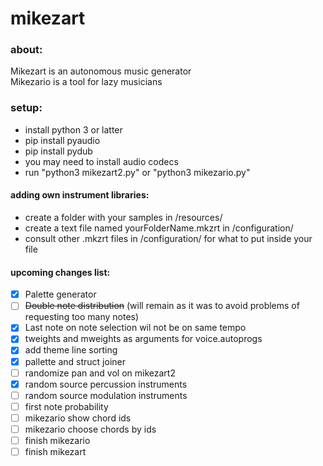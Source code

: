# mikezart

### about:
Mikezart is an autonomous music generator  
Mikezario is a tool for lazy musicians  

### setup:
- install python 3 or latter
- pip install pyaudio
- pip install pydub
- you may need to install audio codecs
- run "python3 mikezart2.py" or "python3 mikezario.py"

#### adding own instrument libraries:
- create a folder with your samples in /resources/
- create a text file named yourFolderName.mkzrt in /configuration/
- consult other .mkzrt files in /configuration/ for what to put inside your file

#### upcoming changes list:
- [x] Palette generator
- [ ] ~~Double note distribution~~ (will remain as it was to avoid problems of requesting too many notes)
- [x] Last note on note selection wil not be on same tempo 
- [x] tweights and mweights as arguments for voice.autoprogs 
- [x] add theme line sorting
- [x] pallette and struct joiner 
- [ ] randomize pan and vol on mikezart2
- [x] random source percussion instruments
- [ ] random source modulation instruments
- [ ] first note probability
- [ ] mikezario show chord ids
- [ ] mikezario choose chords by ids
- [ ] finish mikezario 
- [ ] finish mikezart 
